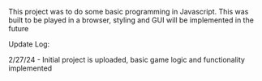 This project was to do some basic programming in Javascript. This was built to be played in a browser, styling and GUI will be implemented in the future

Update Log:

2/27/24 - Initial project is uploaded, basic game logic and functionality implemented